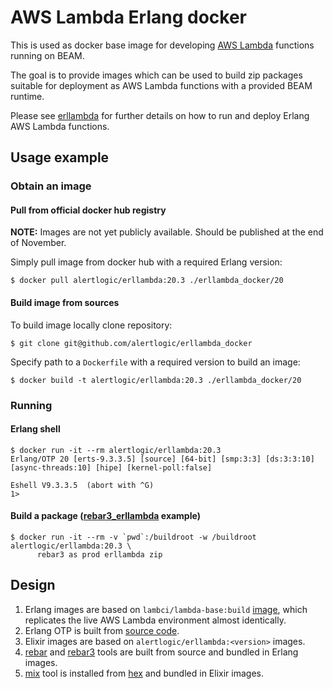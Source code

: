 AWS Lambda Erlang docker
========================

This is used as docker base image for developing [AWS Lambda](https://aws.amazon.com/lambda) functions running on BEAM.

The goal is to provide images which can be used to build zip packages suitable
for deployment as AWS Lambda functions with a provided BEAM runtime.

Please see [erllambda](https://github.com/alertlogic/erllambda) for further details on how to
run and deploy Erlang AWS Lambda functions.

## Usage example

### Obtain an image

#### Pull from official docker hub registry

**NOTE:** Images are not yet publicly available. Should be published at the end of November.

Simply pull image from docker hub with a required Erlang version:

``` console
$ docker pull alertlogic/erllambda:20.3 ./erllambda_docker/20
```

#### Build image from sources

To build image locally clone repository:

```console
$ git clone git@github.com/alertlogic/erllambda_docker
```

Specify path to a `Dockerfile` with a required version to build an image:

``` console
$ docker build -t alertlogic/erllambda:20.3 ./erllambda_docker/20
```

### Running

#### Erlang shell

```console
$ docker run -it --rm alertlogic/erllambda:20.3
Erlang/OTP 20 [erts-9.3.3.5] [source] [64-bit] [smp:3:3] [ds:3:3:10] [async-threads:10] [hipe] [kernel-poll:false]

Eshell V9.3.3.5  (abort with ^G)
1>
```

#### Build a package ([rebar3_erllambda](https://github.com/alertlogic/rebar3_erllambda) example)

``` console
$ docker run -it --rm -v `pwd`:/buildroot -w /buildroot alertlogic/erllambda:20.3 \
      rebar3 as prod erllambda zip
```

## Design

1. Erlang images are based on `lambci/lambda-base:build` [image](https://github.com/lambci/docker-lambda),
   which replicates the live AWS Lambda environment almost identically.
2. Erlang OTP is built from [source code](https://github.com/erlang/otp).
3. Elixir images are based on `alertlogic/erllambda:<version>` images.
4. [rebar](https://github.com/rebar/rebar) and [rebar3](https://github.com/erlang/rebar3) tools are built from source and bundled in Erlang images.
5. [mix](https://hexdocs.pm/mix/Mix.html) tool is installed from [hex](http://hex.pm) and bundled in Elixir images.
